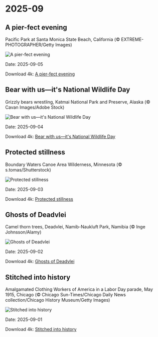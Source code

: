 # 2025-09

## A pier-fect evening

Pacific Park at Santa Monica State Beach, California (© EXTREME-PHOTOGRAPHER/Getty Images)

![A pier-fect evening](https://bing.com/th?id=OHR.SunsetPier_EN-US7261804528_UHD.jpg&rf=LaDigue_UHD.jpg&pid=hp&w=1024&h=576&rs=1&c=4)

Date: 2025-09-05

Download 4k: [A pier-fect evening](https://bing.com/th?id=OHR.SunsetPier_EN-US7261804528_UHD.jpg&rf=LaDigue_UHD.jpg&pid=hp&w=3840&h=2160&rs=1&c=4)

## Bear with us—it's National Wildlife Day

Grizzly bears wrestling, Katmai National Park and Preserve, Alaska (© Cavan Images/Adobe Stock)

![Bear with us—it's National Wildlife Day](https://bing.com/th?id=OHR.WrestlingBears_EN-US4338158114_UHD.jpg&rf=LaDigue_UHD.jpg&pid=hp&w=1024&h=576&rs=1&c=4)

Date: 2025-09-04

Download 4k: [Bear with us—it's National Wildlife Day](https://bing.com/th?id=OHR.WrestlingBears_EN-US4338158114_UHD.jpg&rf=LaDigue_UHD.jpg&pid=hp&w=3840&h=2160&rs=1&c=4)

## Protected stillness

Boundary Waters Canoe Area Wilderness, Minnesota (© s.tomas/Shutterstock)

![Protected stillness](https://bing.com/th?id=OHR.MinnesotaWaters_EN-US4282198656_UHD.jpg&rf=LaDigue_UHD.jpg&pid=hp&w=1024&h=576&rs=1&c=4)

Date: 2025-09-03

Download 4k: [Protected stillness](https://bing.com/th?id=OHR.MinnesotaWaters_EN-US4282198656_UHD.jpg&rf=LaDigue_UHD.jpg&pid=hp&w=3840&h=2160&rs=1&c=4)

## Ghosts of Deadvlei

Camel thorn trees, Deadvlei, Namib-Naukluft Park, Namibia (© Inge Johnsson/Alamy)

![Ghosts of Deadvlei](https://bing.com/th?id=OHR.DeadvleiTrees_EN-US4233800313_UHD.jpg&rf=LaDigue_UHD.jpg&pid=hp&w=1024&h=576&rs=1&c=4)

Date: 2025-09-02

Download 4k: [Ghosts of Deadvlei](https://bing.com/th?id=OHR.DeadvleiTrees_EN-US4233800313_UHD.jpg&rf=LaDigue_UHD.jpg&pid=hp&w=3840&h=2160&rs=1&c=4)

## Stitched into history

Amalgamated Clothing Workers of America in a Labor Day parade, May 1915, Chicago (© Chicago Sun-Times/Chicago Daily News collection/Chicago History Museum/Getty Images)

![Stitched into history](https://bing.com/th?id=OHR.LaborDayChicago_EN-US3947410593_UHD.jpg&rf=LaDigue_UHD.jpg&pid=hp&w=1024&h=576&rs=1&c=4)

Date: 2025-09-01

Download 4k: [Stitched into history](https://bing.com/th?id=OHR.LaborDayChicago_EN-US3947410593_UHD.jpg&rf=LaDigue_UHD.jpg&pid=hp&w=3840&h=2160&rs=1&c=4)

